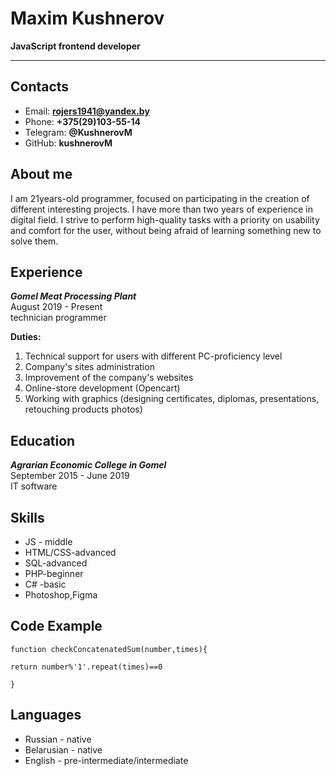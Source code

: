 # Maxim Kushnerov
**JavaScript frontend developer**
___
## Contacts
* Email: **rojers1941@yandex.by**
* Phone: **+375(29)103-55-14**
* Telegram: **@KushnerovM**
* GitHub: **kushnerovM**

## About me
I am 21years-old programmer, focused on participating in the creation
of different interesting projects. I have more than two years of experience
in digital field. I strive to perform high-quality tasks with a priority
on usability and comfort for the user, without being afraid of learning
something new to solve them.
## Experience
_**Gomel Meat Processing Plant**_\
August 2019 - Present\
technician programmer

**Duties:**
1. Technical support for users with different PC-proficiency level
2. Company's sites administration
3. Improvement of the company's websites
4. Online-store development (Opencart)
5. Working with graphics (designing certificates, diplomas, presentations, retouching products photos)

## Education
**_Agrarian Economic College in Gomel_**\
September 2015 - June 2019\
IT software

## Skills

* JS - middle
* HTML/CSS-advanced
* SQL-advanced
* PHP-beginner
* C# -basic
* Photoshop,Figma

## Code Example
```
function checkConcatenatedSum(number,times){

return number%'1'.repeat(times)==0

}
```
## Languages
* Russian - native
* Belarusian - native
* English - pre-intermediate/intermediate